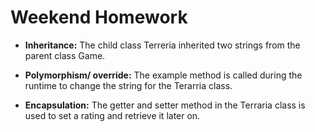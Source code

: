 # Weekend Homework

* **Inheritance:** The child class Terreria inherited two strings from the parent class Game.

* **Polymorphism/ override:** The example method is called during the runtime to change the string for the Terarria class.

* **Encapsulation:** The getter and setter method in the Terraria class is used to set a rating and retrieve it later on.
